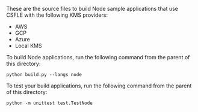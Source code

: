 These are the source files to build Node sample
applications that use CSFLE with the following KMS providers:

- AWS
- GCP
- Azure
- Local KMS

To build Node applications, run the following command from the parent of this directory:

    python build.py --langs node

To test your build applications, run the following
command from the parent of this directory:

    python -m unittest test.TestNode
